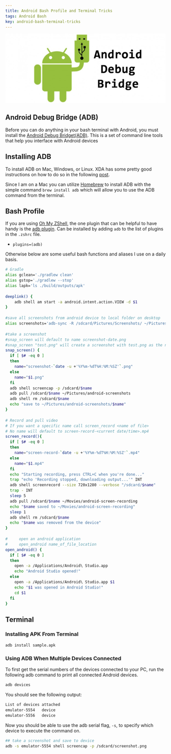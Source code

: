 ```yaml
---
title: Android Bash Profile and Terminal Tricks
tags: Android Bash
key: android-bash-terminal-tricks
---
```


![](/assets/images/android-adb.jpg)

<!--more-->

## Android Debug Bridge (ADB)

Before you can do anything in your bash terminal with Android, you must install the [Android Debug Bridget(ADB)](https://developer.android.com/studio/command-line/adb). This is a set of command line tools that help you interface with Android devices

## Installing ADB

To install ADB on Mac, Windows, or Linux. XDA has some pretty good instructions on how to do so in the following [post](https://www.xda-developers.com/install-adb-windows-macos-linux/). 

Since I am on a Mac you can utilize [Homebrew](https://brew.sh/) to install ADB with the simple command `brew install adb` which will allow you to use the ADB command from the terminal. 

## Bash Profile 

If you are using [Oh My ZShell](https://github.com/robbyrussell/oh-my-zsh), the one plugin that can be helpful to have handy is the [adb plugin](https://github.com/ohmyzsh/ohmyzsh/tree/master/plugins/adb). Can be installed by adding `adb` to the list of plugins in the `.zshrc` file. 

* `plugins=(adb)`

Otherwise below are some useful bash functions and aliases I use on a daily basis. 

```bash
# Gradle
alias gclean='./gradlew clean'
alias gstop='./gradlew --stop'
alias lapk='ls ./build/outputs/apk'

deeplink() {
	adb shell am start -a android.intent.action.VIEW -d $1
}

#save all screenshots from android device to local folder on desktop
alias screenshots='adb-sync -R /sdcard/Pictures/Screenshots/ ~/Pictures/android-screenshots'

#take a screenshot
#snap_screen will default to name screenshot-date.png
#snap_screen "test.png" will create a screenshot with test.png as the name
snap_screen() {
  if [ $# -eq 0 ]
  then
    name="screenshot-`date -u +'%Y%m-%dT%H:%M:%SZ'`.png"
  else
    name="$1.png"
  fi
  adb shell screencap -p /sdcard/$name
  adb pull /sdcard/$name ~/Pictures/android-screenshots
  adb shell rm /sdcard/$name
  echo "save to ~/Pictures/android-screenshots/$name"
}

# Record and pull video
# If you want a specific name call screen_record <name of file>
# No name will default to screen-record-<current date/time>.mp4
screen_record(){
  if [ $# -eq 0 ]
  then
    name="screen-record-`date -u +'%Y%m-%dT%H:%M:%SZ'`.mp4"
  else
    name="$1.mp4"
  fi
  echo "Starting recording, press CTRL+C when you're done..."
  trap "echo 'Recording stopped, downloading output...'" INT
  adb shell screenrecord --size 720x1280 --verbose "/sdcard/$name"
  trap - INT
  sleep 5
  adb pull /sdcard/$name ~/Movies/android-screen-recording
  echo "$name saved to ~/Movies/android-screen-recording"
  sleep 1
  adb shell rm /sdcard/$name
  echo "$name was removed from the device"
}

#     open an android application
#     open_android name_of_file_location
open_android() {
  if [ $# -eq 0 ]
  then
    open -a /Applications/Android\ Studio.app
    echo "Android Studio opened!"
  else
    open -a /Applications/Android\ Studio.app $1
    echo "$1 was opened in Android Studio!"
    cd $1
  fi
}
```

## Terminal 

### Installing APK From Terminal 

```bash
adb install sample.apk
```

### Using ADB When Multiple Devices Connected

To first get the serial numbers of the devices connected to your PC, run the following adb command to print all connected Android devices. 

```bash
adb devices
```

You should see the following output: 

```bash
List of devices attached
emulator-5554	device
emulator-5556	device
```

Now you should be able to use the adb serial flag, `-s`, to specify which device to execute the command on. 

```bash
## take a screenshot and save to device
adb -s emulator-5554 shell screencap -p /sdcard/screenshot.png
```